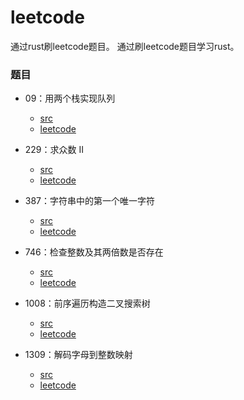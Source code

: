 # leetcode
通过rust刷leetcode题目。
通过刷leetcode题目学习rust。

### 题目

- 09：用两个栈实现队列
  - [src](https://github.com/rustors/leetcode/blob/main/src/bin/yong-liang-ge-zhan-shi-xian-dui-lie-lcof.rs)
  - [leetcode](https://leetcode-cn.com/problems/yong-liang-ge-zhan-shi-xian-dui-lie-lcof/)
- 229：求众数 II
  - [src](https://github.com/rustors/leetcode/blob/main/src/bin/majority-element-ii.rs)
  - [leetcode](https://leetcode-cn.com/problems/majority-element-ii/)
- 387：字符串中的第一个唯一字符
  - [src](https://github.com/rustors/leetcode/blob/main/src/bin/first-unique-character-in-a-string.rs)
  - [leetcode](https://leetcode-cn.com/problems/first-unique-character-in-a-string/)
-  746：检查整数及其两倍数是否存在
	- [src](https://github.com/rustors/leetcode/blob/main/src/bin/check-if-n-and-its-double-exist.rs) 
	- [leetcode](https://leetcode-cn.com/problems/check-if-n-and-its-double-exist/)
- 1008：前序遍历构造二叉搜索树

	- [src](https://github.com/rustors/leetcode/blob/main/src/bin/construct-binary-search-tree-from-preorder-traversal.rs)
	- [leetcode](https://leetcode-cn.com/problems/construct-binary-search-tree-from-preorder-traversal/)
- 1309：解码字母到整数映射
  - [src](https://github.com/rustors/leetcode/blob/main/src/bin/decrypt-string-from-alphabet-to-integer-mapping.rs)
  - [leetcode](https://leetcode-cn.com/problems/decrypt-string-from-alphabet-to-integer-mapping/)
